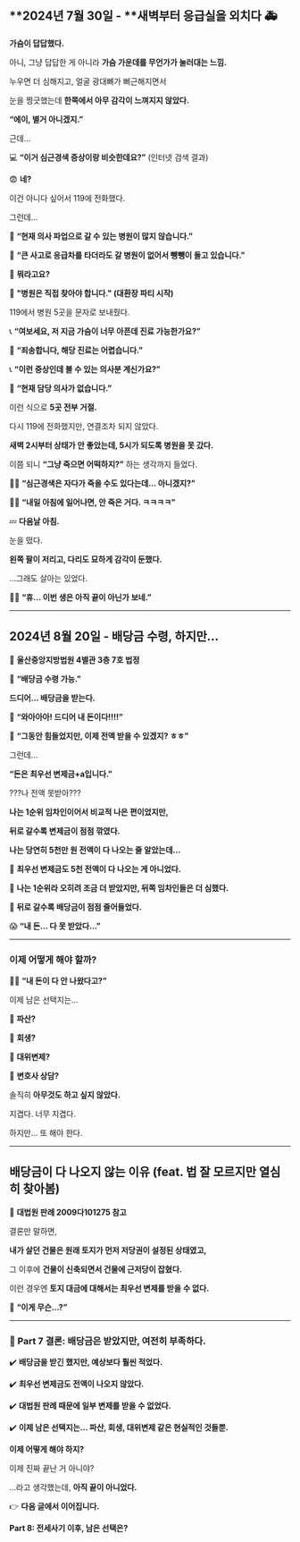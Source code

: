 ## **2024년 7월 30일 - **새벽부터 응급실을 외치다 🚑

  

**가슴이 답답했다.**

  

아니, 그냥 답답한 게 아니라 **가슴 가운데를 무언가가 눌러대는 느낌.**

  

누우면 더 심해지고, 얼굴 광대뼈가 뻐근해지면서

눈을 찡긋했는데 **한쪽에서 아무 감각이 느껴지지 않았다.**

  

**“에이, 별거 아니겠지.”**

  

근데…

  

💻 **“이거 심근경색 증상이랑 비슷한데요?”** (인터넷 검색 결과)

  
😨 **네?**


이건 아니다 싶어서 119에 전화했다.

  

그런데…

  

🚨 **“현재 의사 파업으로 갈 수 있는 병원이 많지 않습니다.”**
 
🚨 **“큰 사고로 응급차를 타더라도 갈 병원이 없어서 뺑뺑이 돌고 있습니다.”**

  
🤯 **뭐라고요?**

  
🚨 **"병원은 직접 찾아야 합니다." (대환장 파티 시작)**

  

119에서 병원 5곳을 문자로 보내줬다.

  

📞 **“여보세요, 저 지금 가슴이 너무 아픈데 진료 가능한가요?”**

🏥 **“죄송합니다, 해당 진료는 어렵습니다.”**

📞 **“이런 증상인데 볼 수 있는 의사분 계신가요?”**

🏥 **“현재 담당 의사가 없습니다.”**

  

이런 식으로 **5곳 전부 거절.**

  

다시 119에 전화했지만, 연결조차 되지 않았다.

**새벽 2시부터 상태가 안 좋았는데, 5시가 되도록 병원을 못 갔다.**

  

이쯤 되니 **“그냥 죽으면 어떡하지?”** 하는 생각까지 들었다.

  

😵‍💫 **“심근경색은 자다가 죽을 수도 있다는데… 아니겠지?”**

😵‍💫 **“내일 아침에 일어나면, 안 죽은 거다. ㅋㅋㅋㅋ”**

  
💤 **다음날 아침.**

  

눈을 떴다.

  

**왼쪽 팔이 저리고, 다리도 묘하게 감각이 둔했다.**

  

…그래도 살아는 있었다.

  

😮‍💨 **“휴… 이번 생은 아직 끝이 아닌가 보네.”**

---

## **2024년 8월 20일 - 배당금 수령, 하지만…**

  

📍 **울산중앙지방법원 4별관 3층 7호 법정**

  

📩 **“배당금 수령 가능.”**

  

**드디어… 배당금을 받는다.**

  
🤩 **“와아아아! 드디어 내 돈이다!!!!”** 

🤩 **“그동안 힘들었지만, 이제 전액 받을 수 있겠지? ㅎㅎ”**



그런데…

  

**“돈은 최우선 변제금+a입니다.”**

  

???나 전액 못받아???

  
  
**나는 1순위 임차인이어서 비교적 나은 편이었지만,**

**뒤로 갈수록 변제금이 점점 깎였다.**

  

**나는 당연히 5천만 원 전액이 다 나오는 줄 알았는데…**

  

🔹 **최우선 변제금도 5천 전액이 다 나오는 게 아니었다.**

🔹 **나는 1순위라 오히려 조금 더 받았지만, 뒤쪽 임차인들은 더 심했다.**

🔹 **뒤로 갈수록 배당금이 점점 줄어들었다.**

  

😱 **“내 돈… 다 못 받았다…”**

---

### **이제 어떻게 해야 할까?**

  
😵‍💫 **“내 돈이 다 안 나왔다고?”**

  

이제 남은 선택지는…

  

🔹 **파산?**

🔹 **회생?**

🔹 **대위변제?**

🔹 **변호사 상담?**

  

솔직히 **아무것도 하고 싶지 않았다.**

  

지겹다. 너무 지겹다.

  

하지만… 또 해야 한다.

---

## **배당금이 다 나오지 않는 이유 (feat. 법 잘 모르지만 열심히 찾아봄)**

  

📌 **대법원 판례 2009다101275 참고**

  
결론만 말하면,

  

**내가 살던 건물은 원래 토지가 먼저 저당권이 설정된 상태였고,**

그 이후에 **건물이 신축되면서 건물에 근저당이 잡혔다.**

  

이런 경우엔 **토지 대금에 대해서는 최우선 변제를 받을 수 없다.**

  

🤯 **“이게 무슨…?”**

---

### **📌 Part 7 결론: 배당금은 받았지만, 여전히 부족하다.**
  

✔️ **배당금을 받긴 했지만, 예상보다 훨씬 적었다.**

✔️ **최우선 변제금도 전액이 나오지 않았다.**

✔️ **대법원 판례 때문에 일부 변제를 받을 수 없었다.**

✔️ **이제 남은 선택지는… 파산, 회생, 대위변제 같은 현실적인 것들뿐.**

  

**이제 어떻게 해야 하지?**

  

이제 진짜 끝난 거 아니야?

  

…라고 생각했는데, **아직 끝이 아니었다.**



👉 **다음 글에서 이어집니다.**

**Part 8: 전세사기 이후, 남은 선택은?** 